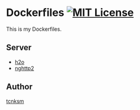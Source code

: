 # Dockerfiles [![MIT License](http://img.shields.io/badge/license-MIT-blue.svg?style=flat)](https://github.com/tcnksm/dockerfiles/blob/master/LICENCE)

This is my Dockerfiles.

## Server

- [h2o](/h2o)
- [nghttp2](/nghttp2)


## Author

[tcnksm](https://github.com/tcnksm)



